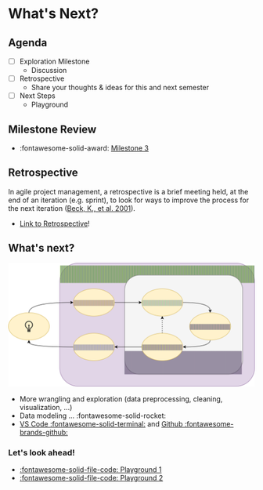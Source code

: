 # What's Next?

## Agenda
- [ ] Exploration Milestone
    - Discussion
- [ ] Retrospective
    - Share your thoughts & ideas for this and next semester
- [ ] Next Steps
    - Playground

## Milestone Review

- :fontawesome-solid-award: [Milestone 3](https://colab.research.google.com/github/mickaeltemporao/data-analysis/blob/main/materials/assignment-3.ipynb)

## Retrospective

In agile project management, a retrospective is a brief meeting held, at the end of an iteration (e.g. sprint), to look
for ways to improve the process for the next iteration ([Beck, K., et al. 2001](http://agilemanifesto.org/)).

- [Link to Retrospective](https://miro.com/app/board/uXjVL9WwkHI=/)!

## What's next?

![Variables](../images/ds-pipeline.svg)

- More wrangling and exploration (data preprocessing, cleaning, visualization, ...) 
- Data modeling ... :fontawesome-solid-rocket:
- [VS Code :fontawesome-solid-terminal:](https://code.visualstudio.com/) and [Github :fontawesome-brands-github:](https://github.com/)

### Let's look ahead!
- [:fontawesome-solid-file-code: Playground 1](https://colab.research.google.com/github/mickaeltemporao/data-analysis/blob/main/materials/playground-1.ipynb)
- [:fontawesome-solid-file-code: Playground 2](https://colab.research.google.com/github/mickaeltemporao/data-analysis/blob/main/materials/playground-2.ipynb)

